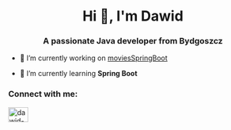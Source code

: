 <h1 align="center">Hi 👋, I'm Dawid</h1>
<h3 align="center">A passionate Java developer from Bydgoszcz</h3>

- 🔭 I’m currently working on [moviesSpringBoot](https://github.com/DawidWilkowski/moviesSpringBoot)

- 🌱 I’m currently learning **Spring Boot**

<h3 align="left">Connect with me:</h3>
<p align="left">
<a href="https://linkedin.com/in/dawid-wilkowski-337ab8210/" target="blank"><img align="center" src="https://raw.githubusercontent.com/rahuldkjain/github-profile-readme-generator/master/src/images/icons/Social/linked-in-alt.svg" alt="dawid-wilkowski-337ab8210/" height="30" width="40" /></a>
</p>
